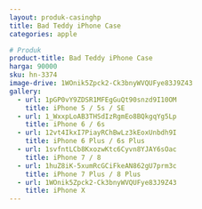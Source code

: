 ```yaml
---
layout: produk-casinghp
title: Bad Teddy iPhone Case
categories: apple

# Produk
product-title: Bad Teddy iPhone Case
harga: 90000
sku: hn-3374
image-drive: 1WOnik5Zpck2-Ck3bnyWVQUFye83J9Z43
gallery:
  - url: 1pGP0vY9ZDSR1MFEgGuQt90snzd9I10OM
    title: iPhone 5 / 5s / SE
  - url: 1_WxxpLoAB3THSdIzRgmEo8BQkgqYg5Lp
    title: iPhone 6 / 6s
  - url: 12vt4IkxI7PiayRChBwLz3kEoxUnbdh9I
    title: iPhone 6 Plus / 6s Plus
  - url: 1svfntLCb8KxozwKtc6Cyvn8YJAY6sOac
    title: iPhone 7 / 8
  - url: 1huZ8iK-5xumRcGCiFkeAN862gU7prm3c
    title: iPhone 7 Plus / 8 Plus
  - url: 1WOnik5Zpck2-Ck3bnyWVQUFye83J9Z43
    title: iPhone X
---
```


